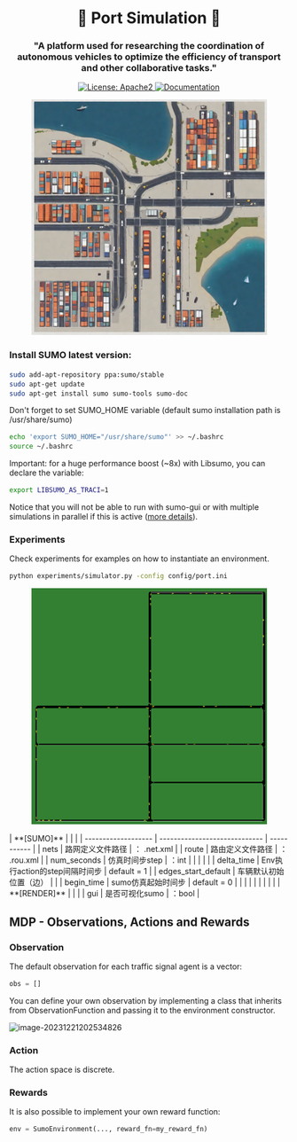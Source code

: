 <h1 align="center">🚢 Port Simulation 🚛 </h1>

<h3 align="center">
    <p>"A platform used for researching the coordination of autonomous vehicles to optimize the efficiency of transport and other collaborative tasks."</p>
</h3>
<p align="center">
    <a href="https://github.com/OpenBMB/AgentVerse/blob/main/LICENSE">
        <img alt="License: Apache2" src="https://img.shields.io/badge/License-Apache_2.0-green.svg">
    </a>
    <a href="https://www.python.org/downloads/release/python-3916/">
        <img alt="Documentation" src="https://img.shields.io/badge/python-3.7+-blue.svg">
    </a>
</p>

<p align="center">
<img src="./docs/port_traffic.png" width="425">
</p>

### Install SUMO latest version:

```bash
sudo add-apt-repository ppa:sumo/stable
sudo apt-get update
sudo apt-get install sumo sumo-tools sumo-doc
```
Don't forget to set SUMO_HOME variable (default sumo installation path is /usr/share/sumo)
```bash
echo 'export SUMO_HOME="/usr/share/sumo"' >> ~/.bashrc
source ~/.bashrc
```
Important: for a huge performance boost (~8x) with Libsumo, you can declare the variable:
```bash
export LIBSUMO_AS_TRACI=1
```
Notice that you will not be able to run with sumo-gui or with multiple simulations in parallel if this is active ([more details](https://sumo.dlr.de/docs/Libsumo.html)).





### Experiments

Check experiments for examples on how to instantiate an environment.

```bash
python experiments/simulator.py -config config/port.ini
```
<p align="center">
<img src="./docs/port1.png" width="425">
</p>
| **[SUMO]**          |                               |             |
| ------------------- | ----------------------------- | ----------- |
| nets                | 路网定义文件路径              | ： .net.xml |
| route               | 路由定义文件路径              | ： .rou.xml |
| num_seconds         | 仿真时间步step                | ：int       |
|                     |                               |             |
| delta_time          | Env执行action的step间隔时间步 | default = 1 |
| edges_start_default | 车辆默认初始位置（边）        |             |
| begin_time          | sumo仿真起始时间步            | default = 0 |
|                     |                               |             |
|                     |                               |             |
| **[RENDER]**        |                               |             |
| gui                 | 是否可视化sumo                | ：bool      |



## MDP - Observations, Actions and Rewards

### Observation

<!-- start observation -->

The default observation for each traffic signal agent is a vector:
```python
obs = []
```
You can define your own observation by implementing a class that inherits from ObservationFunction and passing it to the environment constructor.

![image-20231221202534826](C:\Users\wyf\AppData\Roaming\Typora\typora-user-images\image-20231221202534826.png)

<!-- end observation -->

### Action

<!-- start action -->

The action space is discrete.

<!-- end action -->

### Rewards

<!-- start reward -->

It is also possible to implement your own reward function:

```python
env = SumoEnvironment(..., reward_fn=my_reward_fn)
```

<!-- end reward -->





